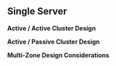 ## Single Server

**Active / Active Cluster Design**

**Active / Passive Cluster Design**

**Multi-Zone Design Considerations**
 
